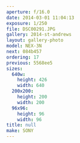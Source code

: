```yaml
---
aperture: f/16.0
date: 2014-03-01 11:04:13
exposure: 1/250
file: DSC00291.JPG
gallery: 2014-st-andrews
layout: gallery-photo
model: NEX-3N
next: 084b457
ordering: 17
previous: 5568ee5
sizes:
  640w:
    height: 426
    width: 640
  200x200:
    height: 200
    width: 200
  96x96:
    height: 96
    width: 96
title: null
make: SONY
---
```

